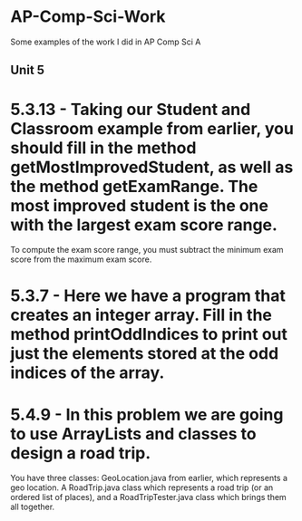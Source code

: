 # AP-Comp-Sci-Work
Some examples of the work I did in AP Comp Sci A

## Unit 5
# 5.3.13 - Taking our Student and Classroom example from earlier, you should fill in the method getMostImprovedStudent, as well as the method getExamRange. The most improved student is the one with the largest exam score range.

To compute the exam score range, you must subtract the minimum exam score from the maximum exam score.

# 5.3.7 - Here we have a program that creates an integer array. Fill in the method printOddIndices to print out just the elements stored at the odd indices of the array.

# 5.4.9 - In this problem we are going to use ArrayLists and classes to design a road trip.

You have three classes: GeoLocation.java from earlier, which represents a geo location. A RoadTrip.java class which represents a road trip (or an ordered list of places), and a RoadTripTester.java class which brings them all together.
